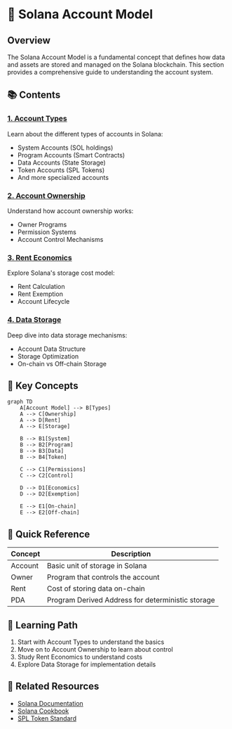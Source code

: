 # 📱 Solana Account Model

## Overview

The Solana Account Model is a fundamental concept that defines how data and assets are stored and managed on the Solana blockchain. This section provides a comprehensive guide to understanding the account system.

## 📚 Contents

### [1. Account Types](1.solana_account_types.md)

Learn about the different types of accounts in Solana:

- System Accounts (SOL holdings)
- Program Accounts (Smart Contracts)
- Data Accounts (State Storage)
- Token Accounts (SPL Tokens)
- And more specialized accounts

### [2. Account Ownership](2.solana_account_ownership.md)

Understand how account ownership works:

- Owner Programs
- Permission Systems
- Account Control Mechanisms

### [3. Rent Economics](3.solana_rent_economics.md)

Explore Solana's storage cost model:

- Rent Calculation
- Rent Exemption
- Account Lifecycle

### [4. Data Storage](4.solana_data_storage.md)

Deep dive into data storage mechanisms:

- Account Data Structure
- Storage Optimization
- On-chain vs Off-chain Storage

## 🔑 Key Concepts

```mermaid
graph TD
    A[Account Model] --> B[Types]
    A --> C[Ownership]
    A --> D[Rent]
    A --> E[Storage]
    
    B --> B1[System]
    B --> B2[Program]
    B --> B3[Data]
    B --> B4[Token]
    
    C --> C1[Permissions]
    C --> C2[Control]
    
    D --> D1[Economics]
    D --> D2[Exemption]
    
    E --> E1[On-chain]
    E --> E2[Off-chain]
```

## 📖 Quick Reference

| Concept | Description |
|---------|------------|
| Account | Basic unit of storage in Solana |
| Owner | Program that controls the account |
| Rent | Cost of storing data on-chain |
| PDA | Program Derived Address for deterministic storage |

## 🎯 Learning Path

1. Start with Account Types to understand the basics
2. Move on to Account Ownership to learn about control
3. Study Rent Economics to understand costs
4. Explore Data Storage for implementation details

## 🔗 Related Resources

- [Solana Documentation](https://docs.solana.com/developing/programming-model/accounts)
- [Solana Cookbook](https://solanacookbook.com/references/accounts.html)
- [SPL Token Standard](https://spl.solana.com/token)
